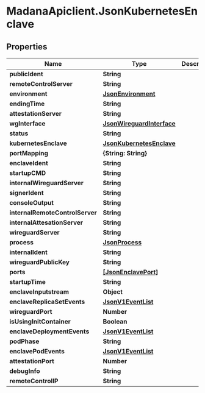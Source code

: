 # MadanaApiclient.JsonKubernetesEnclave

## Properties

Name | Type | Description | Notes
------------ | ------------- | ------------- | -------------
**publicIdent** | **String** |  | [optional] 
**remoteControlServer** | **String** |  | [optional] 
**environment** | [**JsonEnvironment**](JsonEnvironment.md) |  | [optional] 
**endingTime** | **String** |  | [optional] 
**attestationServer** | **String** |  | [optional] 
**wgInterface** | [**JsonWireguardInterface**](JsonWireguardInterface.md) |  | [optional] 
**status** | **String** |  | [optional] 
**kubernetesEnclave** | [**JsonKubernetesEnclave**](JsonKubernetesEnclave.md) |  | [optional] 
**portMapping** | **{String: String}** |  | [optional] 
**enclaveIdent** | **String** |  | [optional] 
**startupCMD** | **String** |  | [optional] 
**internalWireguardServer** | **String** |  | [optional] 
**signerIdent** | **String** |  | [optional] 
**consoleOutput** | **String** |  | [optional] 
**internalRemoteControlServer** | **String** |  | [optional] 
**internalAttesationServer** | **String** |  | [optional] 
**wireguardServer** | **String** |  | [optional] 
**process** | [**JsonProcess**](JsonProcess.md) |  | [optional] 
**internalIdent** | **String** |  | [optional] 
**wireguardPublicKey** | **String** |  | [optional] 
**ports** | [**[JsonEnclavePort]**](JsonEnclavePort.md) |  | [optional] 
**startupTime** | **String** |  | [optional] 
**enclaveInputstream** | **Object** |  | [optional] 
**enclaveReplicaSetEvents** | [**JsonV1EventList**](JsonV1EventList.md) |  | [optional] 
**wireguardPort** | **Number** |  | [optional] 
**isUsingInitContainer** | **Boolean** |  | [optional] 
**enclaveDeploymentEvents** | [**JsonV1EventList**](JsonV1EventList.md) |  | [optional] 
**podPhase** | **String** |  | [optional] 
**enclavePodEvents** | [**JsonV1EventList**](JsonV1EventList.md) |  | [optional] 
**attestationPort** | **Number** |  | [optional] 
**debugInfo** | **String** |  | [optional] 
**remoteControlIP** | **String** |  | [optional] 



